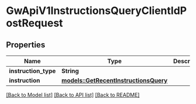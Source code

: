 # GwApiV1InstructionsQueryClientIdPostRequest

## Properties

Name | Type | Description | Notes
------------ | ------------- | ------------- | -------------
**instruction_type** | **String** |  | 
**instruction** | [**models::GetRecentInstructionsQuery**](GetRecentInstructionsQuery.md) |  | 

[[Back to Model list]](../README.md#documentation-for-models) [[Back to API list]](../README.md#documentation-for-api-endpoints) [[Back to README]](../README.md)


